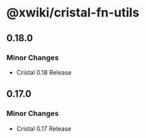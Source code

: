 # @xwiki/cristal-fn-utils

## 0.18.0

### Minor Changes

- Cristal 0.18 Release

## 0.17.0

### Minor Changes

- Cristal 0.17 Release
